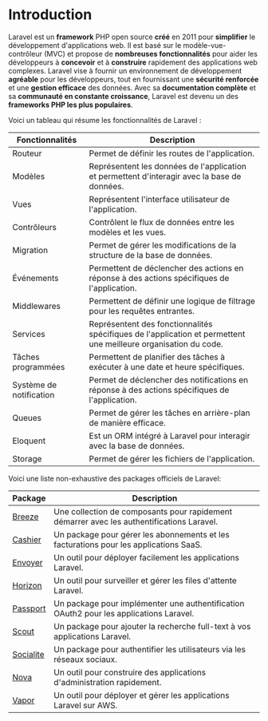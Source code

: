 # Introduction

Laravel est un **framework** PHP open source **créé** en 2011 pour **simplifier** le développement d'applications web. Il est basé sur le modèle-vue-contrôleur (MVC) et propose de **nombreuses fonctionnalités** pour aider les développeurs à **concevoir** et à **construire** rapidement des applications web complexes. Laravel vise à fournir un environnement de développement **agréable** pour les développeurs, tout en fournissant une **sécurité renforcée** et une **gestion efficace** des données. Avec sa **documentation complète** et sa **communauté en constante croissance**, Laravel est devenu un des **frameworks PHP les plus populaires**.

Voici un tableau qui résume les fonctionnalités de Laravel :

| Fonctionnalités         | Description                                                                                                     |
| ----------------------- | --------------------------------------------------------------------------------------------------------------- |
| Routeur                 | Permet de définir les routes de l'application.                                                                  |
| Modèles                 | Représentent les données de l'application et permettent d'interagir avec la base de données.                    |
| Vues                    | Représentent l'interface utilisateur de l'application.                                                          |
| Contrôleurs             | Contrôlent le flux de données entre les modèles et les vues.                                                    |
| Migration               | Permet de gérer les modifications de la structure de la base de données.                                        |
| Événements              | Permettent de déclencher des actions en réponse à des actions spécifiques de l'application.                     |
| Middlewares             | Permettent de définir une logique de filtrage pour les requêtes entrantes.                                      |
| Services                | Représentent des fonctionnalités spécifiques de l'application et permettent une meilleure organisation du code. |
| Tâches programmées      | Permettent de planifier des tâches à exécuter à une date et heure spécifiques.                                  |
| Système de notification | Permet de déclencher des notifications en réponse à des actions spécifiques de l'application.                   |
| Queues                  | Permet de gérer les tâches en arrière-plan de manière efficace.                                                 |
| Eloquent                | Est un ORM intégré à Laravel pour interagir avec la base de données.                                            |
| Storage                 | Permet de gérer les fichiers de l'application.                                                                  |

Voici une liste non-exhaustive des packages officiels de Laravel:

| Package                                           | Description                                                                               |
| ------------------------------------------------- | ----------------------------------------------------------------------------------------- |
| [Breeze](https://github.com/laravel/breeze)       | Une collection de composants pour rapidement démarrer avec les authentifications Laravel. |
| [Cashier](https://github.com/laravel/cashier)     | Un package pour gérer les abonnements et les facturations pour les applications SaaS.     |
| [Envoyer](https://envoyer.io/)                    | Un outil pour déployer facilement les applications Laravel.                               |
| [Horizon](https://github.com/laravel/horizon)     | Un outil pour surveiller et gérer les files d'attente Laravel.                            |
| [Passport](https://github.com/laravel/passport)   | Un package pour implémenter une authentification OAuth2 pour les applications Laravel.    |
| [Scout](https://github.com/laravel/scout)         | Un package pour ajouter la recherche full-text à vos applications Laravel.                |
| [Socialite](https://github.com/laravel/socialite) | Un package pour authentifier les utilisateurs via les réseaux sociaux.                    |
| [Nova](https://nova.laravel.com/)                 | Un outil pour construire des applications d'administration rapidement.                    |
| [Vapor](https://vapor.laravel.com/)               | Un outil pour déployer et gérer les applications Laravel sur AWS.                         |
